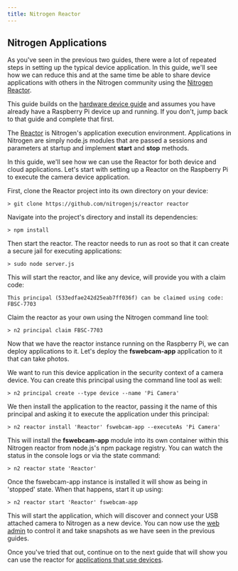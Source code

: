 ```yaml
---
title: Nitrogen Reactor
---
```


## Nitrogen Applications

As you've seen in the previous two guides, there were a lot of repeated steps in setting up the typical device application. In this guide, we'll see how we can reduce this and at the same time be able to share device applications with others in the Nitrogen community using the [Nitrogen Reactor](/docs/concepts/reactor.md).

This guide builds on the [hardware device guide](/guides/device/setup.md) and assumes you have already have a Raspberry Pi device up and running. If you don't, jump back to that guide and complete that first.

The [Reactor](/docs/concepts/reactor.md) is Nitrogen's application execution environment. Applications in Nitrogen are simply node.js modules that are passed a sessions and parameters at startup and implement <b>start</b> and <b>stop</b> methods. 

In this guide, we'll see how we can use the Reactor for both device and cloud applications. Let's start with setting up a Reactor on the Raspberry Pi to execute the camera device application.

First, clone the Reactor project into its own directory on your device:

`> git clone https://github.com/nitrogenjs/reactor reactor`

Navigate into the project's directory and install its dependencies:

`> npm install` 

Then start the reactor. The reactor needs to run as root so that it can create a secure jail for executing applications:

`> sudo node server.js`

This will start the reactor, and like any device, will provide you with a claim code:

`This principal (533edfae242d25eab7ff036f) can be claimed using code: FBSC-7703`

Claim the reactor as your own using the Nitrogen command line tool:

`> n2 principal claim FBSC-7703`

Now that we have the reactor instance running on the Raspberry Pi, we can deploy applications to it. Let's deploy the <b>fswebcam-app</b> application to it that can take photos.

We want to run this device application in the security context of a camera device. You can create this principal using the command line tool as well:

`> n2 principal create --type device --name 'Pi Camera'`

We then install the application to the reactor, passing it the name of this principal and asking it to execute the application under this principal:

`> n2 reactor install 'Reactor' fswebcam-app --executeAs 'Pi Camera'`

This will install the <b>fswebcam-app</b> module into its own container within this Nitrogen reactor from node.js's npm package registry. You can watch the status in the console logs or via the state command:

`> n2 reactor state 'Reactor'`

Once the fswebcam-app instance is installed it will show as being in 'stopped' state.  When that happens, start it up using:

`> n2 reactor start 'Reactor' fswebcam-app`

This will start the application, which will discover and connect your USB attached camera to Nitrogen as a new device. You can now use the [web admin](https://admin.nitrogen.io) to control it and take snapshots as we have seen in the previous guides.

Once you've tried that out, continue on to the next guide that will show you can use the reactor for [applications that use devices](/guides/apps/timelapse.html).